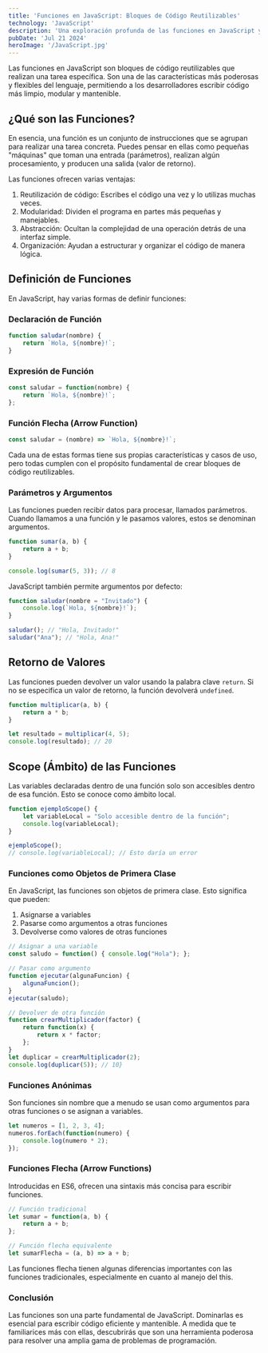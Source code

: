 ```yaml
---
title: 'Funciones en JavaScript: Bloques de Código Reutilizables'
technology: 'JavaScript'
description: 'Una exploración profunda de las funciones en JavaScript y sus características únicas'
pubDate: 'Jul 21 2024'
heroImage: '/JavaScript.jpg'
---
```

Las funciones en JavaScript son bloques de código reutilizables que realizan una tarea específica. Son una de las características más poderosas y flexibles del lenguaje, permitiendo a los desarrolladores escribir código más limpio, modular y mantenible.

## ¿Qué son las Funciones?
En esencia, una función es un conjunto de instrucciones que se agrupan para realizar una tarea concreta. Puedes pensar en ellas como pequeñas "máquinas" que toman una entrada (parámetros), realizan algún procesamiento, y producen una salida (valor de retorno).

Las funciones ofrecen varias ventajas:
1. Reutilización de código: Escribes el código una vez y lo utilizas muchas veces.
2. Modularidad: Dividen el programa en partes más pequeñas y manejables.
3. Abstracción: Ocultan la complejidad de una operación detrás de una interfaz simple.
4. Organización: Ayudan a estructurar y organizar el código de manera lógica.

## Definición de Funciones
En JavaScript, hay varias formas de definir funciones:

### Declaración de Función
```javascript
function saludar(nombre) {
    return `Hola, ${nombre}!`;
}
```
### Expresión de Función
```javascript
const saludar = function(nombre) {
    return `Hola, ${nombre}!`;
};
```
### Función Flecha (Arrow Function)
```javascript
const saludar = (nombre) => `Hola, ${nombre}!`;
```
Cada una de estas formas tiene sus propias características y casos de uso, pero todas cumplen con el propósito fundamental de crear bloques de código reutilizables.

### Parámetros y Argumentos
Las funciones pueden recibir datos para procesar, llamados parámetros. Cuando llamamos a una función y le pasamos valores, estos se denominan argumentos.
```javascript
function sumar(a, b) {
    return a + b;
}

console.log(sumar(5, 3)); // 8
```

JavaScript también permite argumentos por defecto:
```javascript
function saludar(nombre = "Invitado") {
    console.log(`Hola, ${nombre}!`);
}

saludar(); // "Hola, Invitado!"
saludar("Ana"); // "Hola, Ana!"
```
## Retorno de Valores
Las funciones pueden devolver un valor usando la palabra clave `return`. Si no se especifica un valor de retorno, la función devolverá `undefined`.
```javascript
function multiplicar(a, b) {
    return a * b;
}

let resultado = multiplicar(4, 5);
console.log(resultado); // 20
```

## Scope (Ámbito) de las Funciones
Las variables declaradas dentro de una función solo son accesibles dentro de esa función. Esto se conoce como ámbito local.

```javascript
function ejemploScope() {
    let variableLocal = "Solo accesible dentro de la función";
    console.log(variableLocal);
}

ejemploScope();
// console.log(variableLocal); // Esto daría un error
```
### Funciones como Objetos de Primera Clase
En JavaScript, las funciones son objetos de primera clase. Esto significa que pueden:

1. Asignarse a variables
2. Pasarse como argumentos a otras funciones
3. Devolverse como valores de otras funciones

```javascript
// Asignar a una variable
const saludo = function() { console.log("Hola"); };

// Pasar como argumento
function ejecutar(algunaFuncion) {
    algunaFuncion();
}
ejecutar(saludo);

// Devolver de otra función
function crearMultiplicador(factor) {
    return function(x) {
        return x * factor;
    };
}
let duplicar = crearMultiplicador(2);
console.log(duplicar(5)); // 10}
```
### Funciones Anónimas
Son funciones sin nombre que a menudo se usan como argumentos para otras funciones o se asignan a variables.
```javascript
let numeros = [1, 2, 3, 4];
numeros.forEach(function(numero) {
    console.log(numero * 2);
});
```
### Funciones Flecha (Arrow Functions)
Introducidas en ES6, ofrecen una sintaxis más concisa para escribir funciones.
```javascript
// Función tradicional
let sumar = function(a, b) {
    return a + b;
};

// Función flecha equivalente
let sumarFlecha = (a, b) => a + b;
```
Las funciones flecha tienen algunas diferencias importantes con las funciones tradicionales, especialmente en cuanto al manejo del this.

### Conclusión
Las funciones son una parte fundamental de JavaScript. Dominarlas es esencial para escribir código eficiente y mantenible. A medida que te familiarices más con ellas, descubrirás que son una herramienta poderosa para resolver una amplia gama de problemas de programación.